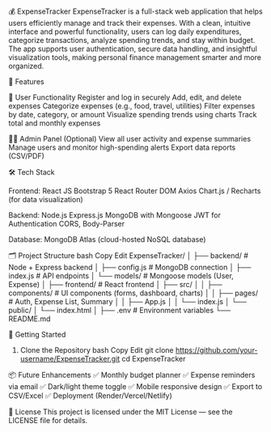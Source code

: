 💰 ExpenseTracker
ExpenseTracker is a full-stack web application that helps users efficiently manage and track their expenses. With a clean, intuitive interface and powerful functionality, users can log daily expenditures, categorize transactions, analyze spending trends, and stay within budget. The app supports user authentication, secure data handling, and insightful visualization tools, making personal finance management smarter and more organized.

📌 Features

👤 User Functionality
Register and log in securely
Add, edit, and delete expenses
Categorize expenses (e.g., food, travel, utilities)
Filter expenses by date, category, or amount
Visualize spending trends using charts
Track total and monthly expenses

🧑‍💼 Admin Panel (Optional)
View all user activity and expense summaries
Manage users and monitor high-spending alerts
Export data reports (CSV/PDF)

🛠️ Tech Stack

Frontend:
React JS
Bootstrap 5
React Router DOM
Axios
Chart.js / Recharts (for data visualization)

Backend:
Node.js
Express.js
MongoDB with Mongoose
JWT for Authentication
CORS, Body-Parser

Database:
MongoDB Atlas (cloud-hosted NoSQL database)

🗂️ Project Structure
bash
Copy
Edit
ExpenseTracker/
│
├── backend/              # Node + Express backend
│   ├── config.js         # MongoDB connection
│   ├── index.js          # API endpoints
│   └── models/           # Mongoose models (User, Expense)
│
├── frontend/             # React frontend
│   ├── src/
│   │   ├── components/   # UI components (forms, dashboard, charts)
│   │   ├── pages/        # Auth, Expense List, Summary
│   │   ├── App.js
│   │   └── index.js
│   └── public/
│       └── index.html
│
├── .env                  # Environment variables
└── README.md

🚀 Getting Started
1. Clone the Repository
bash
Copy
Edit
git clone https://github.com/your-username/ExpenseTracker.git
cd ExpenseTracker

📦 Future Enhancements
✅ Monthly budget planner
✅ Expense reminders via email
✅ Dark/light theme toggle
✅ Mobile responsive design
✅ Export to CSV/Excel
✅ Deployment (Render/Vercel/Netlify)

📄 License
This project is licensed under the MIT License — see the LICENSE file for details.
